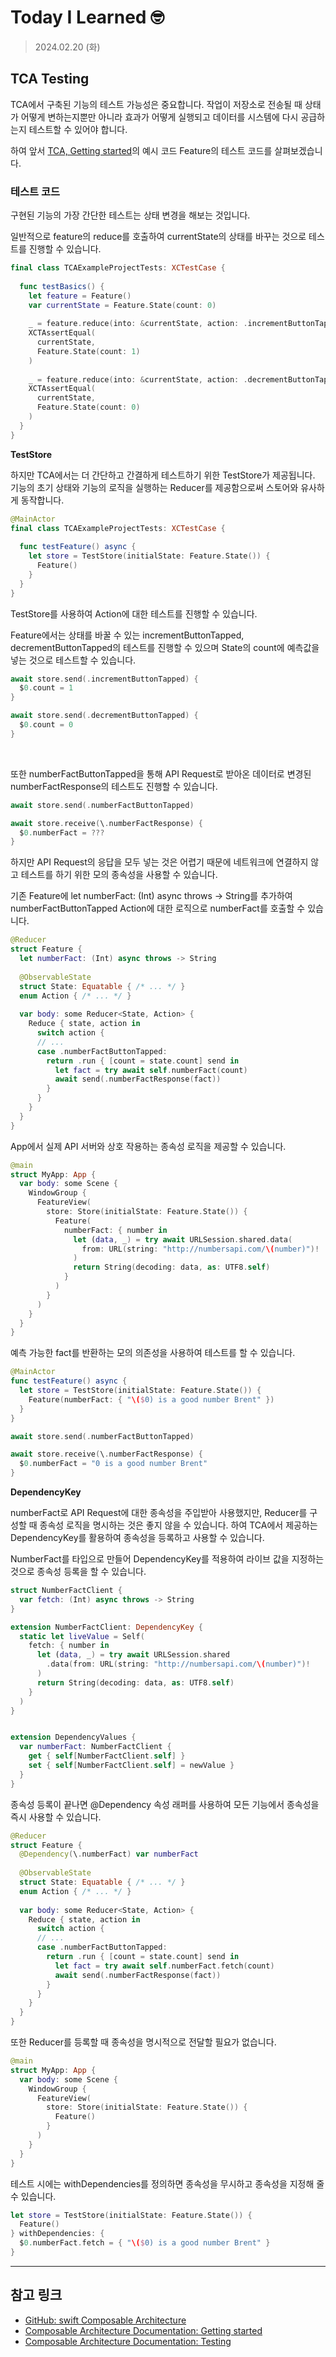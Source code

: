 # Today I Learned 🤓

> 2024.02.20 (화)

## TCA Testing

TCA에서 구축된 기능의 테스트 가능성은 중요합니다. 작업이 저장소로 전송될 때 상태가 어떻게 변하는지뿐만 아니라 효과가 어떻게 실행되고 데이터를 시스템에 다시 공급하는지 테스트할 수 있어야 합니다.

하여 앞서 [TCA, Getting started](https://github.com/h-suo/TIL/blob/main/2024.02/02.19%20TCA,%20Getting%20started.md)의 예시 코드 Feature의 테스트 코드를 살펴보겠습니다.

### 테스트 코드

구현된 기능의 가장 간단한 테스트는 상태 변경을 해보는 것입니다.

일반적으로 feature의 reduce를 호출하여 currentState의 상태를 바꾸는 것으로 테스트를 진행할 수 있습니다.

```swift
final class TCAExampleProjectTests: XCTestCase {
  
  func testBasics() {
    let feature = Feature()
    var currentState = Feature.State(count: 0)
    
    _ = feature.reduce(into: &currentState, action: .incrementButtonTapped)
    XCTAssertEqual(
      currentState,
      Feature.State(count: 1)
    )
    
    _ = feature.reduce(into: &currentState, action: .decrementButtonTapped)
    XCTAssertEqual(
      currentState,
      Feature.State(count: 0)
    )
  }
}
```

**TestStore**

하지만 TCA에서는 더 간단하고 간결하게 테스트하기 위한 TestStore가 제공됩니다. 기능의 초기 상태와 기능의 로직을 실행하는 Reducer를 제공함으로써 스토어와 유사하게 동작합니다.

```swift
@MainActor
final class TCAExampleProjectTests: XCTestCase {
    
  func testFeature() async {
    let store = TestStore(initialState: Feature.State()) {
      Feature()
    }
  }
}
```

TestStore를 사용하여 Action에 대한 테스트를 진행할 수 있습니다.

Feature에서는 상태를 바꿀 수 있는 incrementButtonTapped, decrementButtonTapped의 테스트를 진행할 수 있으며 State의 count에 예측값을 넣는 것으로 테스트할 수 있습니다.

```swift
await store.send(.incrementButtonTapped) {
  $0.count = 1
}

await store.send(.decrementButtonTapped) {
  $0.count = 0
}
```

<br>

또한 numberFactButtonTapped을 통해 API Request로 받아온 데이터로 변경된 numberFactResponse의 테스트도 진행할 수 있습니다.

```swift
await store.send(.numberFactButtonTapped)

await store.receive(\.numberFactResponse) {
  $0.numberFact = ???
}
```

하지만 API Request의 응답을 모두 넣는 것은 어렵기 때문에 네트워크에 연결하지 않고 테스트를 하기 위한 모의 종속성을 사용할 수 있습니다.

기존 Feature에 let numberFact: (Int) async throws -> String를 추가하여 numberFactButtonTapped Action에 대한 로직으로 numberFact를 호출할 수 있습니다.

```swift
@Reducer
struct Feature {
  let numberFact: (Int) async throws -> String
  
  @ObservableState
  struct State: Equatable { /* ... */ }
  enum Action { /* ... */ }
  
  var body: some Reducer<State, Action> {
    Reduce { state, action in
      switch action {
      // ...
      case .numberFactButtonTapped:
        return .run { [count = state.count] send in
          let fact = try await self.numberFact(count)
          await send(.numberFactResponse(fact))
        }
      }
    }
  }
}
```

App에서 실제 API 서버와 상호 작용하는 종속성 로직을 제공할 수 있습니다.

```swift
@main
struct MyApp: App {
  var body: some Scene {
    WindowGroup {
      FeatureView(
        store: Store(initialState: Feature.State()) {
          Feature(
            numberFact: { number in
              let (data, _) = try await URLSession.shared.data(
                from: URL(string: "http://numbersapi.com/\(number)")!
              )
              return String(decoding: data, as: UTF8.self)
            }
          )
        }
      )
    }
  }
}
```

예측 가능한 fact를 반환하는 모의 의존성을 사용하여 테스트를 할 수 있습니다.

```swift
@MainActor
func testFeature() async {
  let store = TestStore(initialState: Feature.State()) {
    Feature(numberFact: { "\($0) is a good number Brent" })
  }
}
```

```swift
await store.send(.numberFactButtonTapped)

await store.receive(\.numberFactResponse) {
  $0.numberFact = "0 is a good number Brent"
}
```

**DependencyKey**

numberFact로 API Request에 대한 종속성을 주입받아 사용했지만, Reducer를 구성할 때 종속성 로직을 명시하는 것은 좋지 않을 수 있습니다. 하여 TCA에서 제공하는 DependencyKey를 활용하여 종속성을 등록하고 사용할 수 있습니다.

NumberFact를 타입으로 만들어 DependencyKey를 적용하여 라이브 값을 지정하는 것으로 종속성 등록을 할 수 있습니다.

```swift
struct NumberFactClient {
  var fetch: (Int) async throws -> String
}

extension NumberFactClient: DependencyKey {
  static let liveValue = Self(
    fetch: { number in
      let (data, _) = try await URLSession.shared
        .data(from: URL(string: "http://numbersapi.com/\(number)")!
      )
      return String(decoding: data, as: UTF8.self)
    }
  )
}


extension DependencyValues {
  var numberFact: NumberFactClient {
    get { self[NumberFactClient.self] }
    set { self[NumberFactClient.self] = newValue }
  }
}
```

종속성 등록이 끝나면 @Dependency 속성 래퍼를 사용하여 모든 기능에서 종속성을 즉시 사용할 수 있습니다.

```swift
@Reducer
struct Feature {
  @Dependency(\.numberFact) var numberFact
   
  @ObservableState
  struct State: Equatable { /* ... */ }
  enum Action { /* ... */ }
  
  var body: some Reducer<State, Action> {
    Reduce { state, action in
      switch action {
      // ...
      case .numberFactButtonTapped:
        return .run { [count = state.count] send in
          let fact = try await self.numberFact.fetch(count)
          await send(.numberFactResponse(fact))
        }
      }
    }
  }
}
```

또한 Reducer를 등록할 때 종속성을 명시적으로 전달할 필요가 없습니다.

```swift
@main
struct MyApp: App {
  var body: some Scene {
    WindowGroup {
      FeatureView(
        store: Store(initialState: Feature.State()) {
          Feature()
        }
      )
    }
  }
}
```

테스트 시에는 withDependencies를 정의하면 종속성을 무시하고 종속성을 지정해 줄 수 있습니다.

```swift
let store = TestStore(initialState: Feature.State()) {
  Feature()
} withDependencies: {
  $0.numberFact.fetch = { "\($0) is a good number Brent" }
}
```

---
## 참고 링크
- [GitHub: swift Composable Architecture](https://github.com/pointfreeco/swift-composable-architecture)
- [Composable Architecture Documentation: Getting started](https://pointfreeco.github.io/swift-composable-architecture/main/documentation/composablearchitecture/gettingstarted)
- [Composable Architecture Documentation: Testing](https://pointfreeco.github.io/swift-composable-architecture/main/documentation/composablearchitecture/testing/)
